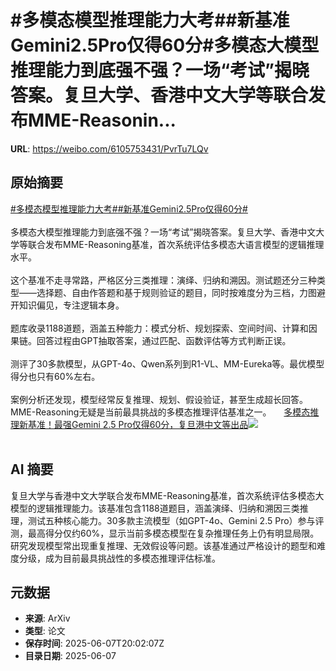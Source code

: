 # #多模态模型推理能力大考##新基准Gemini2.5Pro仅得60分#多模态大模型推理能力到底强不强？一场“考试”揭晓答案。复旦大学、香港中文大学等联合发布MME-Reasonin...

**URL**: https://weibo.com/6105753431/PvrTu7LQv

## 原始摘要

<a href="https://m.weibo.cn/search?containerid=231522type%3D1%26t%3D10%26q%3D%23%E5%A4%9A%E6%A8%A1%E6%80%81%E6%A8%A1%E5%9E%8B%E6%8E%A8%E7%90%86%E8%83%BD%E5%8A%9B%E5%A4%A7%E8%80%83%23&amp;extparam=%23%E5%A4%9A%E6%A8%A1%E6%80%81%E6%A8%A1%E5%9E%8B%E6%8E%A8%E7%90%86%E8%83%BD%E5%8A%9B%E5%A4%A7%E8%80%83%23" data-hide=""><span class="surl-text">#多模态模型推理能力大考#</span></a><a href="https://m.weibo.cn/search?containerid=231522type%3D1%26t%3D10%26q%3D%23%E6%96%B0%E5%9F%BA%E5%87%86Gemini2.5Pro%E4%BB%85%E5%BE%9760%E5%88%86%23&amp;extparam=%23%E6%96%B0%E5%9F%BA%E5%87%86Gemini2.5Pro%E4%BB%85%E5%BE%9760%E5%88%86%23" data-hide=""><span class="surl-text">#新基准Gemini2.5Pro仅得60分#</span></a><br><br>多模态大模型推理能力到底强不强？一场“考试”揭晓答案。复旦大学、香港中文大学等联合发布MME-Reasoning基准，首次系统评估多模态大语言模型的逻辑推理水平。<br><br>这个基准不走寻常路，严格区分三类推理：演绎、归纳和溯因。测试题还分三种类型——选择题、自由作答题和基于规则验证的题目，同时按难度分为三档，力图避开知识偏见，专注逻辑本身。<br><br>题库收录1188道题，涵盖五种能力：模式分析、规划探索、空间时间、计算和因果链。回答过程由GPT抽取答案，通过匹配、函数评估等方式判断正误。<br><br>测评了30多款模型，从GPT-4o、Qwen系列到R1-VL、MM-Eureka等。最优模型得分也只有60%左右。<br><br>案例分析还发现，模型经常反复推理、规划、假设验证，甚至生成超长回答。MME-Reasoning无疑是当前最具挑战的多模态推理评估基准之一。 <a href="https://weibo.com/ttarticle/p/show?id=2309405174953963553050" data-hide=""><span class="url-icon"><img style="width: 1rem;height: 1rem" src="https://h5.sinaimg.cn/upload/2015/09/25/3/timeline_card_small_article_default.png" referrerpolicy="no-referrer"></span><span class="surl-text">多模态推理新基准！最强Gemini 2.5 Pro仅得60分，复旦港中文等出品</span></a><img style="" src="https://tvax4.sinaimg.cn/large/006Fd7o3ly1i26wd1xe2gj30rs0fm0wc.jpg" referrerpolicy="no-referrer"><br><br>

## AI 摘要

复旦大学与香港中文大学联合发布MME-Reasoning基准，首次系统评估多模态大模型的逻辑推理能力。该基准包含1188道题目，涵盖演绎、归纳和溯因三类推理，测试五种核心能力。30多款主流模型（如GPT-4o、Gemini 2.5 Pro）参与评测，最高得分仅约60%，显示当前多模态模型在复杂推理任务上仍有明显局限。研究发现模型常出现重复推理、无效假设等问题。该基准通过严格设计的题型和难度分级，成为目前最具挑战性的多模态推理评估标准。

## 元数据

- **来源**: ArXiv
- **类型**: 论文
- **保存时间**: 2025-06-07T20:02:07Z
- **目录日期**: 2025-06-07
